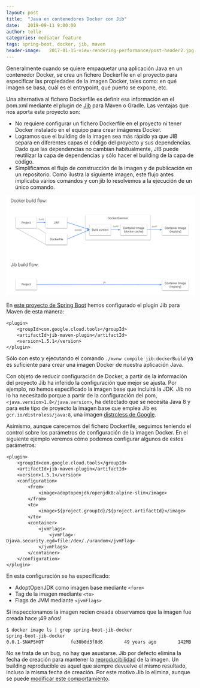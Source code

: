 ```yaml
---
layout: post
title:  "Java en contenedores Docker con Jib"
date:   2019-09-11 9:00:00
author: telle
categories: mediator feature
tags: spring-boot, docker, jib, maven
header-image:	2017-01-15-view-rendering-performance/post-header2.jpg
---
```


Generalmente cuando se quiere empaquetar una aplicación Java en un contenedor Docker, se crea un 
fichero Dockerfile en el proyecto para especificar las propiedades de la imagen Docker, tales como: 
en qué imagen se basa, cuál es el entrypoint, qué puerto se expone, etc. 

Una alternativa al fichero Dockerfile es definir esa información en el pom.xml mediante el plugin de 
[Jib](https://github.com/GoogleContainerTools/jib) para Maven o Gradle. Las ventajas que nos aporta este proyecto son:

 - No requiere configurar un fichero Dockerfile en el proyecto ni tener Docker instalado en el equipo para crear imágenes Docker. 
 - Logramos que el building de la imagen sea más rápido ya que JIB separa en diferentes capas el código del proyecto y 
 sus dependencias. Dado que las dependencias no cambian habitualmente, JIB puede reutilizar la capa de dependencias y sólo
 hacer el building de la capa de código. 
 - Simplificamos el flujo de construcción de la imagen y de publicación en un repositorio. Como ilustra la siguiente imagen,
 este flujo antes implicaba varios comandos y con jib lo resolvemos a la ejecución de un único comando. 

![jib-flow](/assets/images/2017-09-11-java-docker-building-with-jib/jib-flow.png)

En [este proyecto de Spring Boot](https://github.com/wearearima/spring-boot-jib-docker) hemos configurado el plugin Jib para Maven de esta manera:

```
<plugin>
    <groupId>com.google.cloud.tools</groupId>
    <artifactId>jib-maven-plugin</artifactId>
    <version>1.5.1</version>
</plugin>
```

Sólo con esto y ejecutando el comando `./mvnw compile jib:dockerBuild` ya es suficiente para crear una imagen Docker de nuestra aplicación Java.

Con objeto de reducir configuración de Docker, a partir de la información del proyecto Jib ha inferido la configuración que mejor se ajusta. Por ejemplo, no hemos especificado la imagen base que incluirá la JDK. Jib no lo ha necesitado porque a partir de la configuración del pom, `<java.version>1.8</java.version>`, ha detectado que se necesita Java 8 y para este tipo de proyecto la imagen base que emplea Jib es `gcr.io/distroless/java:8`, una imagen [distroless de Google](https://github.com/GoogleContainerTools/distroless). 

Asimismo, aunque carecemos del fichero Dockerfile, seguimos teniendo el control sobre los parámetros de configuración de la imagen Docker. En el siguiente ejemplo veremos cómo podemos configurar algunos de estos parámetros:

```
<plugin>
    <groupId>com.google.cloud.tools</groupId>
    <artifactId>jib-maven-plugin</artifactId>
    <version>1.5.1</version>
    <configuration>
        <from>
            <image>adoptopenjdk/openjdk8:alpine-slim</image>
        </from>
        <to>
            <image>${project.groupId}/${project.artifactId}</image>
        </to>
        <container>
            <jvmFlags>
                <jvmFlag>-Djava.security.egd=file:/dev/./urandom</jvmFlag>
            </jvmFlags>
        </container>
    </configuration>
</plugin>
```

En esta configuración se ha especificado:
 - AdoptOpenJDK como imagen base mediante `<form>`
 - Tag de la imagen mediante `<to>`
 - Flags de JVM mediante `<jvmFlags>`

Si inspeccionamos la imagen recien creada observamos que la imagen fue creada hace ¡49 años! 

```
$ docker image ls | grep spring-boot-jib-docker
spring-boot-jib-docker                                           0.0.1-SNAPSHOT          fe30b0d3f8d6        49 years ago        142MB
```

No se trata de un bug, no hay que asustarse. Jib por defecto elimina la fecha de creación para mantener la [reproducibilidad](https://reproducible-builds.org/) de la imagen. Un building reproducible es aquel que siempre devuelve el mismo resultado, incluso la misma fecha de creación. Por este motivo Jib lo elimina, aunque se puede [modificar este comportamiento](https://github.com/GoogleContainerTools/jib/blob/master/docs/faq.md#why-is-my-image-created-48-years-ago). 